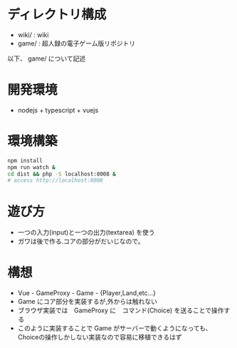 # ディレクトリ構成
- wiki/ : wiki
- game/ : 超人録の電子ゲーム版リポジトリ

以下、 game/ について記述

# 開発環境
- nodejs + typescript + vuejs

# 環境構築
```sh
npm install
npm run watch &
cd dist && php -S localhost:8008 &
# access http://localhost:8008
```

# 遊び方
- 一つの入力(input)と一つの出力(textarea) を使う
- ガワは後で作る.コアの部分がだいじなので。

# 構想
- Vue - GameProxy - Game - {Player,Land,etc...}
- Game にコア部分を実装するが,外からは触れない
- ブラウザ実装では　GameProxy に　コマンド(Choice) を送ることで操作する
- このように実装することで Game がサーバーで動くようになっても、
  Choiceの操作しかしない実装なので容易に移植できるはず
